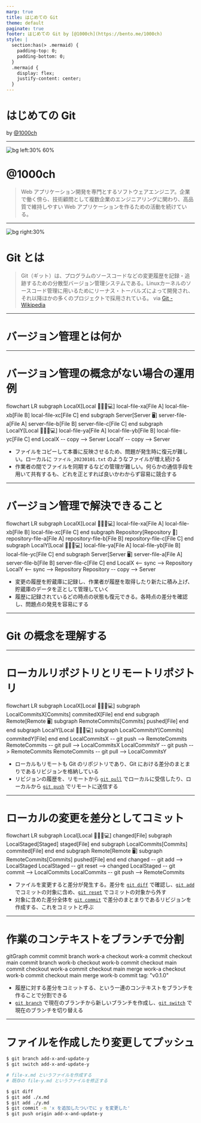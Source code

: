 ```yaml
---
marp: true
title: はじめての Git
theme: default
paginate: true
footer: はじめての Git by [@1000ch](https://bento.me/1000ch)
style: |
  section:has(> .mermaid) {
    padding-top: 0;
    padding-bottom: 0;
  }
  .mermaid {
    display: flex;
    justify-content: center;
  }
---
```


<!-- _class: invert -->

# <!-- fit --> はじめての Git

by [@1000ch](https://bento.me/1000ch)

---

![bg left:30% 60%](https://shogosensui.com/img/1000ch.avif)

# @1000ch

> Web アプリケーション開発を専門とするソフトウェアエンジニア。企業で働く傍ら、技術顧問として複数企業のエンジニアリングに関わり、高品質で維持しやすい Web アプリケーションを作るための活動を続けている。

---

![bg right:30%](https://upload.wikimedia.org/wikipedia/commons/thumb/0/01/LinuxCon_Europe_Linus_Torvalds_03_%28cropped%29.jpg/440px-LinuxCon_Europe_Linus_Torvalds_03_%28cropped%29.jpg)

# Git とは

> Git（ギット）は、プログラムのソースコードなどの変更履歴を記録・追跡するための分散型バージョン管理システムである。Linuxカーネルのソースコード管理に用いるためにリーナス・トーバルズによって開発され、それ以降ほかの多くのプロジェクトで採用されている。
> via [Git - Wikipedia](https://ja.wikipedia.org/wiki/Git)

---

<!-- _class: invert -->

# <!-- fit --> バージョン管理とは何か

---

# バージョン管理の概念がない場合の運用例

<div class="mermaid">
flowchart LR
subgraph LocalX[Local 🙍🏻‍♀️💻]
  local-file-xa[File A]
  local-file-xb[File B]
  local-file-xc[File C]
end
subgraph Server[Server 🖥️]
  server-file-a[File A]
  server-file-b[File B]
  server-file-c[File C]
end
subgraph LocalY[Local 🙍🏻‍♂️💻]
  local-file-ya[File A]
  local-file-yb[File B]
  local-file-yc[File C]
end
LocalX -- copy --> Server
LocalY -- copy --> Server
</div>

- ファイルをコピーして本番に反映させるため、問題が発生時に復元が難しい。ローカルに `ファイル_20230101.txt` のようなファイルが増え続ける
- 作業者の間でファイルを同期するなどの管理が難しい。何らかの通信手段を用いて共有するも、どれを正とすれば良いかわからず容易に競合する

---

# バージョン管理で解決できること

<div class="mermaid">
flowchart LR
subgraph LocalX[Local 🙍🏻‍♀️💻]
  local-file-xa[File A]
  local-file-xb[File B]
  local-file-xc[File C]
end
subgraph Repository[Repository 📀]
  repository-file-a[File A]
  repository-file-b[File B]
  repository-file-c[File C]
end
subgraph LocalY[Local 🙍🏻‍♂️💻]
  local-file-ya[File A]
  local-file-yb[File B]
  local-file-yc[File C]
end
subgraph Server[Server 🖥️]
  server-file-a[File A]
  server-file-b[File B]
  server-file-c[File C]
end
LocalX <-- sync --> Repository
LocalY <-- sync --> Repository
Repository -- copy --> Server
</div>

- 変更の履歴を貯蔵庫に記録し、作業者が履歴を取得したり新たに積み上げ、貯蔵庫のデータを正として管理していく
- 履歴に記録されているどの時点の状態も復元できる。各時点の差分を確認し、問題点の発見を容易にする

---

<!-- _class: invert -->

# <!-- fit --> Git の概念を理解する

---

# ローカルリポジトリとリモートリポジトリ

<div class="mermaid">
flowchart LR
subgraph LocalX[Local 🙍🏻‍♀️💻]
  subgraph LocalCommitsX[Commits]
    commitedX[File]
  end
end
subgraph Remote[Remote 🖥️]
  subgraph RemoteCommits[Commits]
    pushed[File]
  end
end
subgraph LocalY[Local 🙍🏻‍♂️💻]
  subgraph LocalCommitsY[Commits]
    commitedY[File]
  end
end
LocalCommitsX -- git push --> RemoteCommits
RemoteCommits -- git pull --> LocalCommitsX
LocalCommitsY -- git push --> RemoteCommits
RemoteCommits -- git pull --> LocalCommitsY
</div>

- ローカルもリモートも Git のリポジトリであり、Git における差分のまとまりであるリビジョンを格納している
- リビジョンの履歴を、リモートから [`git pull`](https://git-scm.com/docs/git-pull) でローカルに受信したり、ローカルから [`git push`](https://git-scm.com/docs/git-push) でリモートに送信する

---

# ローカルの変更を差分としてコミット

<div class="mermaid">
flowchart LR
subgraph Local[Local 🙍🏻‍♀️💻]
  changed[File]
  subgraph LocalStaged[Staged]
    staged[File]
  end
  subgraph LocalCommits[Commits]
    commited[File]
  end
end
subgraph Remote[Remote 🖥️]
  subgraph RemoteCommits[Commits]
    pushed[File]
  end
end
changed -- git add --> LocalStaged
LocalStaged -- git reset --> changed
LocalStaged -- git commit --> LocalCommits
LocalCommits -- git push --> RemoteCommits
</div>

- ファイルを変更すると差分が発生する。差分を [`git diff`](https://git-scm.com/docs/git-diff) で確認し、[`git add`](https://git-scm.com/docs/git-add) でコミットの対象に含め、[`git reset`](https://git-scm.com/docs/git-reset) でコミットの対象から外す
- 対象に含めた差分全体を [`git commit`](https://git-scm.com/docs/git-commit) で差分のまとまりであるリビジョンを作成する、これをコミットと呼ぶ

---

# 作業のコンテキストをブランチで分割

<div class="mermaid">
gitGraph
commit
commit
branch work-a
checkout work-a
commit
checkout main
commit
branch work-b
checkout work-b
commit
checkout main
commit
checkout work-a
commit
checkout main
merge work-a
checkout work-b
commit
checkout main
merge work-b
commit tag: "v0.1.0"
</div>

- 履歴に対する差分をコミットする、という一連のコンテキストをブランチを作ることで分割できる
- [`git branch`](https://git-scm.com/docs/git-branch) で現在のブランチから新しいブランチを作成し、[`git switch`](https://git-scm.com/docs/git-switch) で現在のブランチを切り替える

---

# ファイルを作成したり変更してプッシュ

```sh
$ git branch add-x-and-update-y
$ git switch add-x-and-update-y

# file-x.md というファイルを作成する
# 既存の file-y.md というファイルを修正する

$ git diff
$ git add ./x.md
$ git add ./y.md
$ git commit -m 'x を追加したついでに y を変更した'
$ git push origin add-x-and-update-y
```

<script type="module">
import mermaid from 'https://unpkg.com/mermaid@10/dist/mermaid.esm.min.mjs';
mermaid.initialize({startOnLoad: true});
</script>
<script defer src="https://platform.x.com/widgets.js"></script>
